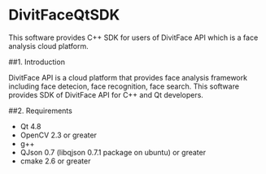 # DivitFaceQtSDK
This software provides C++ SDK for users of DivitFace API which is a face analysis cloud platform.

##1. Introduction

DivitFace API is a cloud platform that provides face analysis framework including face detecion, face recognition, face search.
This software provides SDK of DivitFace API for C++ and Qt developers.

##2. Requirements

 - Qt 4.8
 - OpenCV 2.3 or greater
 - g++
 - QJson 0.7 (libqjson 0.7.1 package on ubuntu) or greater
 - cmake 2.6 or greater
